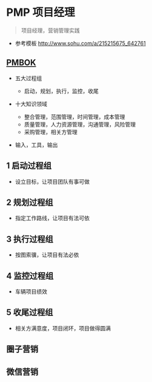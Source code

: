 # PMP 项目经理

> 项目经理，营销管理实践

* 参考模板
  http://www.sohu.com/a/215215675_642761


## [PMBOK](PMBOK/PMP.md)
* 五大过程组
  * 启动，规划，执行，监控，收尾

* 十大知识领域
  * 整合管理，范围管理，时间管理，成本管理
  * 质量管理，人力资源管理，沟通管理，风险管理
  * 采购管理，相关方管理

* 输入，工具，输出



## 1 启动过程组
* 设立目标，让项目团队有事可做


## 2 规划过程组
* 指定工作路线，让项目有法可依


## 3 执行过程组
* 按图索骥，让项目有法必依

## 4 监控过程组
* 车辆项目绩效

## 5 收尾过程组
* 相关方满意度，项目闭环，项目做得圆满



## 圈子营销



## 微信营销
